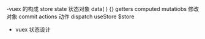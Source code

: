 -vuex  的构成
        store
        state 状态对象  data( ) {}
        getters  computed
        mutatiobs 修改对象
          commit
        actions  动作
            dispatch
        useStore
        $store
-  vuex 状态设计